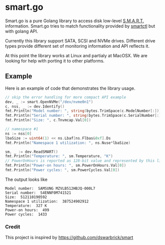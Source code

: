 # smart.go

Smart.go is a pure Golang library to access disk low-level [S.M.A.R.T.](https://en.wikipedia.org/wiki/S.M.A.R.T.) information.
Smart.go tries to match functionality provided by [smartctl](https://www.smartmontools.org/) but with golang API.

Currently this library support SATA, SCSI and NVMe drives. Different drive types provide different set of monitoring information and API reflects it.

At this point the library works at Linux and partialy at MacOSX. We are looking for help with porting it to other platforms.

## Example

Here is an example of code that demonstrates the library usage.

```go
// skip the error handling for more compact API example
dev, _ := smart.OpenNVMe("/dev/nvme0n1")
c, nss, _ := dev.Identify()
fmt.Println("Model number: ", string(bytes.TrimSpace(c.ModelNumber[:])))
fmt.Println("Serial number: ", string(bytes.TrimSpace(c.SerialNumber[:])))
fmt.Println("Size: ", c.Tnvmcap.Val[0])

// namespace #1
ns := nss[0]
lbaSize := uint64(1) << ns.Lbaf[ns.Flbas&0xf].Ds
fmt.Println("Namespace 1 utilization: ", ns.Nuse*lbaSize)

sm, _ := dev.ReadSMART()
fmt.Println("Temperature: ", sm.Temperature, "K")
// PowerOnHours is reported as 128-bit value and represented by this library as an array of uint64
fmt.Println("Power-on hours: ", sm.PowerOnHours.Val[0])
fmt.Println("Power cycles: ", sm.PowerCycles.Val[0])
```

The output looks like
```text
Model number:  SAMSUNG MZVLB512HBJQ-000L7
Serial number:  S4ENNF0M741521
Size:  512110190592
Namespace 1 utilization:  387524902912
Temperature:  327 K
Power-on hours:  499
Power cycles:  1433
```

### Credit
This project is inspired by https://github.com/dswarbrick/smart
